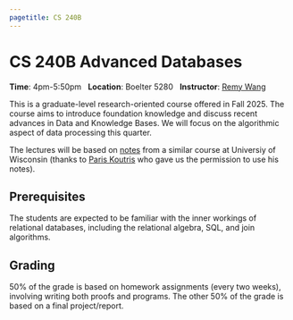 ```yaml
---
pagetitle: CS 240B
---
```


# CS 240B Advanced Databases

**Time**: 4pm-5:50pm &nbsp; **Location**: Boelter 5280 &nbsp; **Instructor**: [Remy Wang](https://remy.wang)

This is a graduate-level research-oriented course offered in Fall 2025.
The course aims to introduce foundation knowledge and discuss recent advances
 in Data and Knowledge Bases.
We will focus on the algorithmic aspect of data processing this quarter.

The lectures will be based on [notes](https://pages.cs.wisc.edu/~paris/lecture-notes/)
 from a similar course at Universiy of Wisconsin
 (thanks to [Paris Koutris](https://pages.cs.wisc.edu/~paris/) who gave us the permission to use his notes).

## Prerequisites

The students are expected to be familiar with the inner workings of relational
 databases, including the relational algebra, SQL, and join algorithms.

## Grading

50% of the grade is based on homework assignments (every two weeks),
 involving writing both proofs and programs.
The other 50% of the grade is based on a final project/report.
